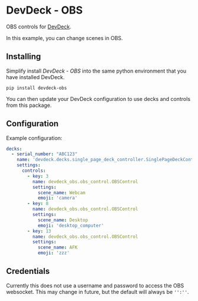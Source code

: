 # DevDeck - OBS

OBS controls for [DevDeck](https://github.com/jamesridgway/devdeck).

In this example, you can change scenes in OBS.


## Installing
Simplify install *DevDeck - OBS* into the same python environment that you have installed DevDeck.

    pip install devdeck-obs

You can then update your DevDeck configuration to use decks and controls from this package.

## Configuration

Example configuration:
```yaml
decks:
  - serial_number: "ABC123"
    name: 'devdeck.decks.single_page_deck_controller.SinglePageDeckController'
    settings:
      controls:
        - key: 3
          name: devdeck_obs.obs_control.OBSControl
          settings:
            scene_name: Webcam
            emoji: 'camera'
        - key: 8
          name: devdeck_obs.obs_control.OBSControl
          settings:
            scene_name: Desktop
            emoji: 'desktop_computer'
        - key: 13
          name: devdeck_obs.obs_control.OBSControl
          settings:
            scene_name: AFK
            emoji: 'zzz'
```



## Credentials
Currently this does not use a username and password to access the OBS websocket. This may change in future, but the default will always be `'':''`.
